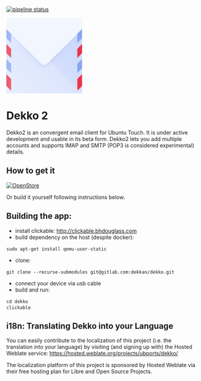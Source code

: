 [![pipeline status](https://gitlab.com/dekkan/dekko/badges/master/pipeline.svg)](https://gitlab.com/dekkan/dekko/commits/master)

<img width="200px" src="Dekko/app/assets/icons/dekko/dekko.png" />

# Dekko 2

Dekko2 is an convergent email client for Ubuntu Touch. It is under active development and usable in its beta form.
Dekko2 lets you add multiple accounts and supports IMAP and SMTP (POP3 is considered experimental) details.

## How to get it

[![OpenStore](https://open-store.io/badges/en_US.png)](https://open-store.io/app/dekko2.dekkoproject)

Or build it yourself following instructions below.

## Building the app:

* install clickable: http://clickable.bhdouglass.com
* build dependency on the host (despite docker):
```
sudo apt-get install qemu-user-static
```
* clone:
```
git clone --recurse-submodules git@gitlab.com:dekkan/dekko.git
```
* connect your device via usb cable
* build and run:
```
cd dekko
clickable
```
## i18n: Translating Dekko into your Language

You can easily contribute to the localization of this project (i.e. the
translation into your language) by visiting (and signing up with) the
Hosted Weblate service:
https://hosted.weblate.org/projects/ubports/dekko/

The localization platform of this project is sponsored by Hosted Weblate
via their free hosting plan for Libre and Open Source Projects.
